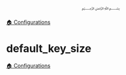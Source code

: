 <p align=center>
   ﷽
</p>

[🏠 Configurations](/docs/CONFIGURATION.md)

# default_key_size


[🏠 Configurations](/docs/CONFIGURATION.md)

